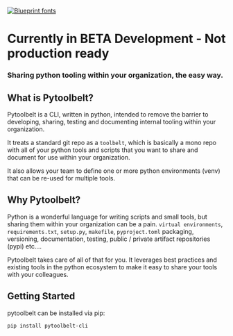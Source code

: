 [![Blueprint fonts](https://see.fontimg.com/api/renderfont4/BWWo5/eyJyIjoiZnMiLCJoIjo4NywidyI6MTAwMCwiZnMiOjg3LCJmZ2MiOiIjMUNBN0ZGIiwiYmdjIjoiI0ZGRkZGRiIsInQiOjF9/UHl0b29sYmVsdA/typo-draft-demo.png)](https://www.fontspace.com/category/blueprint)

# Currently in BETA Development - Not production ready

### Sharing python tooling within your organization, the easy way.

## What is Pytoolbelt?
Pytoolbelt is a CLI, written in python, intended to remove the barrier to developing, sharing, testing and documenting internal tooling
within your organization. 

It treats a standard git repo as a `toolbelt`, which is basically a mono repo with all of your python tools and scripts that you want to share and document for use within your organization.

It also allows your team to define one or more python environments (venv) that can be re-used for multiple tools. 

## Why Pytoolbelt?
Python is a wonderful language for writing scripts and small tools, but sharing them within your organization can be a pain.
`virtual environments`, `requirements.txt`, `setup.py`, `makefile`,  `pyproject.toml` packaging, versioning, documentation, testing, public / private artifact repositories (pypi) etc.... 

Pytoolbelt takes care of all of that for you. It leverages
best practices and existing tools in the python ecosystem to make it easy to share your tools with your colleagues.


## Getting Started
pytoolbelt can be installed via pip:
```bash
pip install pytoolbelt-cli
```
